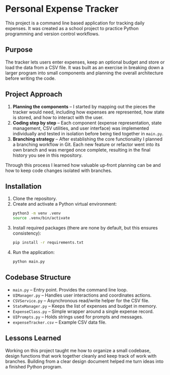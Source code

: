 # Personal Expense Tracker

This project is a command line based application for tracking daily expenses. It was created as a school project to practice Python programming and version control workflows.

## Purpose
The tracker lets users enter expenses, keep an optional budget and store or load the data from a CSV file. It was built as an exercise in breaking down a larger program into small components and planning the overall architecture before writing the code.

## Project Approach
1. **Planning the components** – I started by mapping out the pieces the tracker would need, including how expenses are represented, how state is stored, and how to interact with the user.
2. **Coding step by step** – Each component (expense representation, state management, CSV utilities, and user interface) was implemented individually and tested in isolation before being tied together in `main.py`.
3. **Branching strategy** – After establishing the core functionality I planned a branching workflow in Git. Each new feature or refactor went into its own branch and was merged once complete, resulting in the final history you see in this repository.

Through this process I learned how valuable up‑front planning can be and how to keep code changes isolated with branches.

## Installation
1. Clone the repository.
2. Create and activate a Python virtual environment:
   ```bash
   python3 -m venv .venv
   source .venv/bin/activate
   ```
3. Install required packages (there are none by default, but this ensures consistency):
   ```bash
   pip install -r requirements.txt
   ```
4. Run the application:
   ```bash
   python main.py
   ```

## Codebase Structure
- `main.py` – Entry point. Provides the command line loop.
- `UIManager.py` – Handles user interactions and coordinates actions.
- `CSVService.py` – Asynchronous read/write helper for the CSV file.
- `StateManager.py` – Keeps the list of expenses and budget in memory.
- `ExpenseClass.py` – Simple wrapper around a single expense record.
- `UIPrompts.py` – Holds strings used for prompts and messages.
- `expenseTracker.csv` – Example CSV data file.

## Lessons Learned
Working on this project taught me how to organize a small codebase, design functions that work together cleanly and keep track of work with branches. Building from a clear design document helped me turn ideas into a finished Python program.
